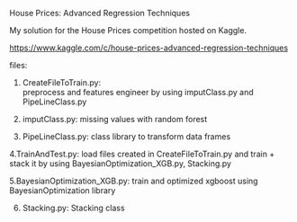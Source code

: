 
House Prices: Advanced Regression Techniques

My solution for the House Prices competition hosted on Kaggle.

https://www.kaggle.com/c/house-prices-advanced-regression-techniques



files:
1. CreateFileToTrain.py:  
   preprocess and features engineer by using imputClass.py and  PipeLineClass.py

2. imputClass.py: 
   missing values with random forest
   
3. PipeLineClass.py: 
   class library to transform data frames   
   
4.TrainAndTest.py: 
   load files created in CreateFileToTrain.py and train + stack it by using BayesianOptimization_XGB.py, Stacking.py
   
5.BayesianOptimization_XGB.py:
  train and optimized xgboost using BayesianOptimization library
  
6. Stacking.py:
   Stacking class

